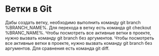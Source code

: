 # Ветки в Git
Дабы создать ветку, необходимо выполнить команду git branch %BRANCH_NAME%.
Для перехода в ветку есть команда git checkout %BRANC_NAME%.
Чтобы посмотреть все активные ветки в проекте, нужно вызвать команду git branch без аргументов.
Чтобы посмотреть все активные ветки в проекте, нужно вызвать команду git branch без аргументов. Для сравнения есть команда git diff.
